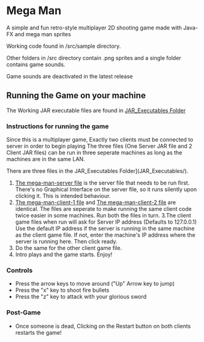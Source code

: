 # Mega Man
A simple and fun retro-style multiplayer 2D shooting game made with Java-FX and mega man sprites


Working code found in /src/sample directory. 

Other folders in /src directory contain .png sprites and a single folder contains game sounds. 

Game sounds are deactivated in the latest release

## Running the Game on your machine
The Working JAR executable files are found in [JAR_Executables Folder](JAR_Executables/)

### Instructions for running the game
Since this is a multiplayer game, Exactly two clients must be connected to server in order to begin playing
The three files (One Server JAR file and 2 Client JAR files) can be run in three seperate machines as long as the machines are in the same LAN. 

There are three files in the JAR_Executables Folder](JAR_Executables/). 

1. [The mega-man-server file](JAR_Executables/mega-man-server.jar) is the server file that needs to be run first. There's no Graphical Interface on the server file, so it runs silently upon clicking it. This is intended behaviour.
2. [The mega-man-client-1 file](JAR_Executables/mega-man-client-1.jar) and [The mega-man-client-2 file](JAR_Executables/mega-man-client-2.jar) are identical. The files are seperate to make running the same client code twice easier in some machines. 
Run both the files in turn.
3.The client game files when run will ask for Server IP address (Defaults to 127.0.0.1) Use the default IP address if the server is running in the same machine as the client game file. If not, enter the machine's IP address where the server is running here. Then click ready.
4. Do the same for the other client game file. 
5. Intro plays and the game starts. Enjoy!

### Controls
* Press the arrow keys to move around ("Up" Arrow key to jump)
* Press the "x" key to shoot fire bullets
* Press the "z" key to attack with your glorious sword

### Post-Game
* Once someone is dead, Clicking on the Restart button on both clients restarts the game!




